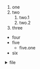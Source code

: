 1. one
2. two
   1. two.1
   2. two.2
3. three
* four
* five
  * five.one
* six


<details>
  <summary>file</summary>

1. file1
2. file 2
   1.file 2.0
   2.file 2.1
*__this is drop down__*

</details>

